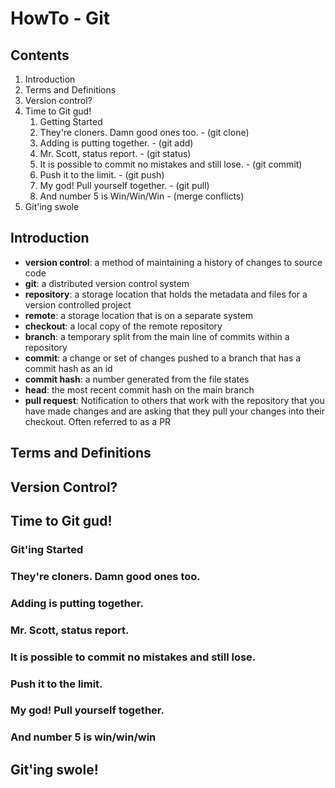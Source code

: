 # HowTo - Git

## Contents
1. Introduction
2. Terms and Definitions
3. Version control?
4. Time to Git gud!
    1. Getting Started
    2. They're cloners. Damn good ones too. - (git clone)
    3. Adding is putting together. - (git add)
    4. Mr. Scott, status report. - (git status)
    5. It is possible to commit no mistakes and still lose. - (git commit)
    6. Push it to the limit. - (git push)
    7. My god! Pull yourself together. - (git pull)
    8. And number 5 is Win/Win/Win - (merge conflicts)
5. Git'ing swole

## Introduction
- **version control**: a method of maintaining a history of changes to source code
- **git**: a distributed version control system
- **repository**: a storage location that holds the metadata and files for a version controlled project
- **remote**: a storage location that is on a separate system
- **checkout**: a local copy of the remote repository
- **branch**: a temporary split from the main line of commits within a repository
- **commit**: a change or set of changes pushed to a branch that has a commit hash as an id
- **commit hash**: a number generated from the file states
- **head**: the most recent commit hash on the main branch
- **pull request**: Notification to others that work with the repository that you have made changes
                and are asking that they pull your changes into their checkout. Often referred
                to as a PR

## Terms and Definitions

## Version Control?

## Time to Git gud!

### Git'ing Started

### They're cloners. Damn good ones too.

### Adding is putting together.

### Mr. Scott, status report.

### It is possible to commit no mistakes and still lose.

### Push it to the limit.

### My god! Pull yourself together.

### And number 5 is win/win/win

## Git'ing swole!
